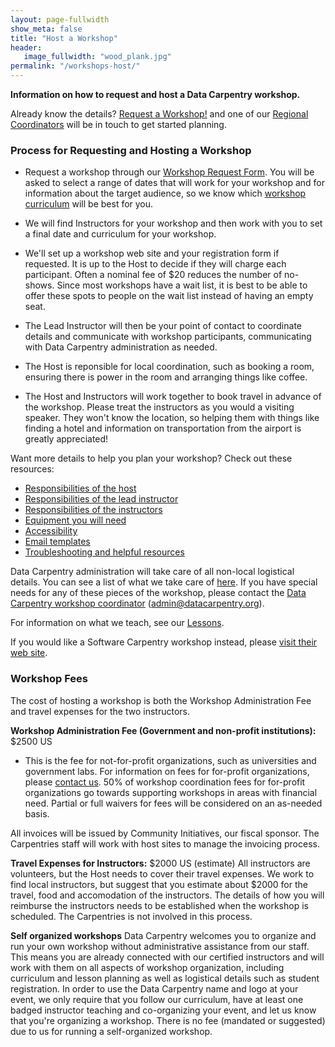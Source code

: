 ```yaml
---
layout: page-fullwidth
show_meta: false
title: "Host a Workshop"
header:
   image_fullwidth: "wood_plank.jpg"
permalink: "/workshops-host/"
---
```


**Information on how to request and host a Data Carpentry workshop.**


Already know the details? [Request a Workshop!](https://amy.software-carpentry.org/workshops/dc/request/)  and one of our [Regional Coordinators](https://carpentries.org/regionalcoordinators/) will be in touch to get started planning.

### Process for Requesting and Hosting a Workshop

- Request a workshop through our [Workshop Request Form](https://amy.software-carpentry.org/workshops/dc/request/). You will be asked to select a range of dates that will work for your workshop and for information about the target audience, so we know which [workshop curriculum](/workshops-offered) will be best for you.

- We will find Instructors for your workshop and then work with you to set a final date and curriculum for your workshop.

- We'll set up a workshop web site and your registration form if requested. It is up to the Host to decide if they will charge each participant. Often a nominal fee of $20 reduces the number of no-shows. Since most workshops have a wait list, it is best to be able to offer these spots to people on the wait list instead of having an empty seat. 

- The Lead Instructor will then be your point of contact to coordinate details and communicate with workshop participants, communicating with Data Carpentry administration as needed. 

- The Host is reponsible for local coordination, such as booking a room, ensuring there is power in the room and arranging things like coffee. 

- The Host and Instructors will work together to book travel in advance of the workshop. Please treat the instructors as you would a visiting speaker. They won't know the location, so helping them with things like finding a hotel and information on transportation from the airport is greatly appreciated!

Want more details to help you plan your workshop?  Check out these resources:  

- [Responsibilities of the host](/host-checklist/)  
- [Responsibilities of the lead instructor](/hosted-lead/)  
- [Responsibilities of the instructors](/instructor-checklist/)  
- [Equipment you will need](/equipment-checklist/)  
- [Accessibility](/accessibility/)  
- [Email templates](/email-templates/)  
- [Troubleshooting and helpful resources](/troubleshooting/)  

Data Carpentry administration will take care of all non-local logistical details. You can see a list of what we take care of [here](/admin/). If you have special needs for any of these pieces of the workshop, please contact the [Data Carpentry workshop coordinator](mailto:admin@datacarpentry.org) (admin@datacarpentry.org).  

For information on what we teach, see our [Lessons](/lessons/).

If you would like a Software Carpentry workshop instead, please [visit their web site](http://software-carpentry.org/workshops/request.html).

### Workshop Fees

The cost of hosting a workshop is both the Workshop Administration Fee and travel expenses for the two instructors. 

**Workshop Administration Fee (Government and non-profit institutions):** $2500 US  
* This is the fee for not-for-profit organizations, such as universities and government labs. For information on fees for for-profit organizations, please [contact us](mailto:tkteal@datacarpentry.org). 50% of workshop coordination fees for for-profit organizations go towards supporting workshops in areas with financial need. Partial or full waivers for fees will be considered on an as-needed basis.  

All invoices will be issued by Community Initiatives, our fiscal sponsor.  The Carpentries staff will work with host sites to manage the invoicing process. 

**Travel Expenses for Instructors:** $2000 US (estimate) 
All instructors are volunteers, but the Host needs to cover their travel expenses.  We work to find local instructors, but suggest that you estimate about $2000 for the travel, food and accomodation of the instructors. The details of how you will reimburse the instructors needs to be established when the workshop is scheduled. The Carpentries is not involved in this process.

**Self organized workshops**
Data Carpentry welcomes you to organize and run your own workshop without administrative assistance from our staff.  This means you are already connected with our certified instructors and will work with them on all aspects of workshop organization, including curriculum and lesson planning as well as logistical details such as student registration. In order to use the Data Carpentry name and logo at your event, we only require that you follow our curriculum, have at least one badged instructor teaching and co-organizing your event, and let us know that you're organizing a workshop. There is no fee (mandated or suggested) due to us for running a self-organized workshop.


